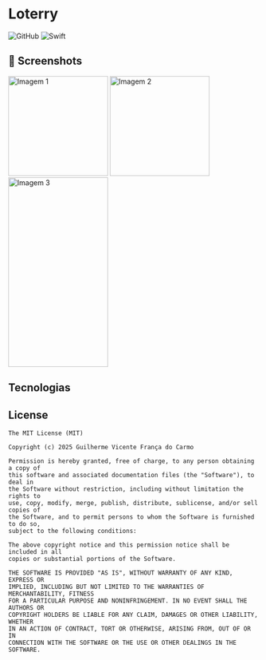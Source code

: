 # Loterry
![GitHub](https://img.shields.io/badge/GitHub-%23121011.svg?logo=github&logoColor=white)
![Swift](https://img.shields.io/badge/Swift-F54A2A?logo=swift&logoColor=white)

## :camera_flash: Screenshots
<!-- You can add more screenshots here if you like -->
<img src="https://github.com/user-attachments/assets/c235439c-af82-40a9-8555-d2c5e8d4e747" alt="Imagem 1" style="width:200px; object-fit:cover;">
<img src="https://github.com/user-attachments/assets/4269b3e0-8993-4d23-b260-31be3d0c7f87" alt="Imagem 2" style="width:200px; object-fit:cover;">
<img src="https://github.com/user-attachments/assets/d5b1e6e5-c537-45fe-92c7-9a3bf4402be3" alt="Imagem 3" style="width:200px; height:380px;  object-fit:cover;">

## Tecnologias



## License
```
The MIT License (MIT)

Copyright (c) 2025 Guilherme Vicente França do Carmo

Permission is hereby granted, free of charge, to any person obtaining a copy of
this software and associated documentation files (the "Software"), to deal in
the Software without restriction, including without limitation the rights to
use, copy, modify, merge, publish, distribute, sublicense, and/or sell copies of
the Software, and to permit persons to whom the Software is furnished to do so,
subject to the following conditions:

The above copyright notice and this permission notice shall be included in all
copies or substantial portions of the Software.

THE SOFTWARE IS PROVIDED "AS IS", WITHOUT WARRANTY OF ANY KIND, EXPRESS OR
IMPLIED, INCLUDING BUT NOT LIMITED TO THE WARRANTIES OF MERCHANTABILITY, FITNESS
FOR A PARTICULAR PURPOSE AND NONINFRINGEMENT. IN NO EVENT SHALL THE AUTHORS OR
COPYRIGHT HOLDERS BE LIABLE FOR ANY CLAIM, DAMAGES OR OTHER LIABILITY, WHETHER
IN AN ACTION OF CONTRACT, TORT OR OTHERWISE, ARISING FROM, OUT OF OR IN
CONNECTION WITH THE SOFTWARE OR THE USE OR OTHER DEALINGS IN THE SOFTWARE.
```
